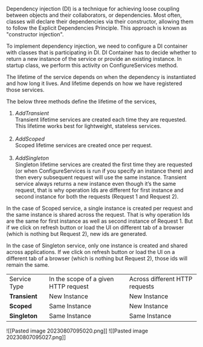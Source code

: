 Dependency injection (DI) is a technique for achieving loose coupling between objects and their collaborators, or dependencies. Most often, classes will declare their dependencies via their constructor, allowing them to follow the Explicit Dependencies Principle. This approach is known as "constructor injection".

To implement dependency injection, we need to configure a DI container with classes that is participating in DI. DI Container has to decide whether to return a new instance of the service or provide an existing instance. In startup class, we perform this activity on ConfigureServices method.

The lifetime of the service depends on when the dependency is instantiated and how long it lives. And lifetime depends on how we have registered those services.

The below three methods define the lifetime of the services,

1. _AddTransient_  
    Transient lifetime services are created each time they are requested. This lifetime works best for lightweight, stateless services.  
     
2. _AddScoped_  
    Scoped lifetime services are created once per request.  
     
3. _AddSingleton_  
    Singleton lifetime services are created the first time they are requested (or when ConfigureServices is run if you specify an instance there) and then every subsequent request will use the same instance.
Transient service always returns a new instance even though it’s the same request, that is why operation Ids are different for first instance and second instance for both the requests (Request 1 and Request 2).

In the case of Scoped service, a single instance is created per request and the same instance is shared across the request. That is why operation Ids are the same for first instance as well as second instance of Request 1. But if we click on refresh button or load the UI on different tab of a browser (which is nothing but Request 2), new ids are generated.

In the case of Singleton service, only one instance is created and shared across applications. If we click on refresh button or load the UI on a different tab of a browser (which is nothing but Request 2), those ids will remain the same.

|   |   |   |
|---|---|---|
|Service Type|In the scope of a given HTTP request|Across different HTTP requests|
|**Transient**|New Instance|New Instance|
|**Scoped**|Same Instance|New Instance|
|**Singleton**|Same Instance|Same Instance|
![[Pasted image 20230807095020.png]]
![[Pasted image 20230807095027.png]]
